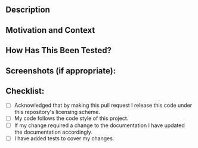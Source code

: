 <!--- Provide a general summary of your changes in the Title above -->

## Description

<!--- Describe your changes in detail -->
<!--- Separate Additions, Removals and Modifications -->

## Motivation and Context

<!--- Why is this change required? What problem does it solve? -->
<!--- If it fixes an open issue, please link to the issue here. -->

## How Has This Been Tested?

<!--- Please describe in detail how you tested your changes. -->

## Screenshots (if appropriate):

## Checklist:

<!--- Go over all the following points, and put an `x` in all the boxes that apply. -->
<!--- If you're unsure about any of these, don't hesitate to ask. We're here to help! -->

- [ ] Acknowledged that by making this pull request I release this code under
      this repository's licensing scheme.
- [ ] My code follows the code style of this project.
- [ ] If my change required a change to the documentation I have updated the
      documentation accordingly.
- [ ] I have added tests to cover my changes.
